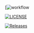 [![workflow](https://github.com/<UserName>/<RepositoryName>/actions/workflows/main.yml/badge.svg)

[![LICENSE](https://img.shields.io/github/license/<github-username>/devops.svg?style=flat-square)](https://github.com/<Nkwelle>/devops/blob/master/LICENSE)

[![Releases](https://img.shields.io/github/release/<github-username>/devops/all.svg?style=flat-square)](https://github.com/<Nkwelle>/devops/releases)
